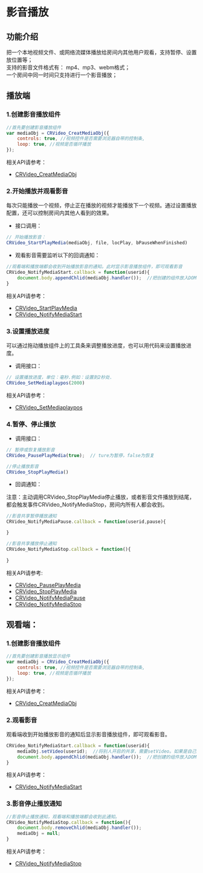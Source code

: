 # 影音播放

## 功能介绍

把一个本地视频文件、或网络流媒体播放给房间内其他用户观看，支持暂停、设置放位置等；</br>
支持的影音文件格式有： mp4、mp3、webm格式；</br>
一个房间中同一时间只支持进行一个影音播放；</br>



<h2 id=role_play>播放端</h2>

<h3 id=play_create>1.创建影音播放组件</h3> 

```js
//首先要创建影音播放组件
var mediaObj = CRVideo_CreatMediaObj({
    controls: true, //视频控件是否需要浏览器自带的控制条,
    loop: true, //视频是否循环播放 
});
```
相关API请参考：
* [CRVideo_CreatMediaObj](API.md#CRVideo_CreatMediaObj)

<h3 id=cfg>2.开始播放并观看影音</h3> 

每次只能播放一个视频，停止正在播放的视频才能播放下一个视频。通过设置播放配置，还可以控制房间内其他人看到的效果。

- 接口调用：

```js
// 开始播放影音：
CRVideo_StartPlayMedia(mediaObj, file, locPlay, bPauseWhenFinished) 
```

- 观看影音需要监听以下的回调通知：

```js
//观看端和播放端都会收到开始播放影音的通知。此时显示影音播放组件，即可观看影音
CRVideo_NotifyMediaStart.callback = function(userid){
    document.body.appendChlid(mediaObj.handler());  //把创建的组件放入DOM树中
}

```

相关API请参考：
* [CRVideo_StartPlayMedia](API.md#CRVideo_StartPlayMedia)
* [CRVideo_NotifyMediaStart](API.md#CRVideo_NotifyMediaStart)

<h3 id=pos>3.设置播放进度</h3>

可以通过拖动播放组件上的工具条来调整播放进度，也可以用代码来设置播放进度。

- 调用接口：

```js
// 设置播放进度，单位：毫秒.例如：设置到2秒处.  
CRVideo_SetMediaplaypos(2000)
```

相关API请参考：
*  [CRVideo_SetMediaplaypos](API.md#CRVideo_SetMediaplaypos)

<h3 id=play> 4.暂停、停止播放</h3>

- 调用接口：

```js
// 暂停或恢复播放影音
CRVideo_PausePlayMedia(true);  // ture为暂停，false为恢复

//停止播放影音
CRVideo_StopPlayMedia()
```

- 回调通知：  

注意：主动调用CRVideo_StopPlayMedia停止播放，或者影音文件播放到结尾，都会触发事件CRVideo_NotifyMediaStop，房间内所有人都会收到。

```js
//影音共享暂停播放通知
CRVideo_NotifyMediaPause.callback = function(userid,pause){

}

//影音共享播放停止通知
CRVideo_NotifyMediaStop.callback = function(){
    
}

```
相关API请参考:
* [CRVideo_PausePlayMedia](API.md#CRVideo_PausePlayMedia)
* [CRVideo_StopPlayMedia](API.md#CRVideo_StopPlayMedia)
* [CRVideo_NotifyMediaPause](API.md#CRVideo_NotifyMediaPause)
* [CRVideo_NotifyMediaStop](API.md#CRVideo_NotifyMediaStop)

<h2 id=role_watch>观看端：</h2> 

<h3 id=watch_create>1.创建影音播放组件</h3> 

```js
//首先要创建影音播放显示组件
var mediaObj = CRVideo_CreatMediaObj({
    controls: true, //视频控件是否需要浏览器自带的控制条,
    loop: true, //视频是否循环播放 
});
```

相关API请参考：
* [CRVideo_CreatMediaObj](API.md#CRVideo_CreatMediaObj)

<h3 id=watch>2.观看影音</h3> 

观看端收到开始播放影音的通知后显示影音播放组件，即可观看影音。

```js
CRVideo_NotifyMediaStart.callback = function(userid){
    mediaObj.setVideo(userid);  //将别人开启的共享，需要setVideo。如果是自己开启的共享，无需设置
    document.body.appendChlid(mediaObj.handler());  //把创建的组件放入DOM树中
}

```

相关API请参考：
* [CRVideo_NotifyMediaStart](API.md#CRVideo_NotifyMediaStart)

<h3 id=stopNotify>3.影音停止播放通知</h3> 

```js
//影音停止播放通知，观看端和播放端都会收到此通知。
CRVideo_NotifyMediaStop.callback = function(){
    document.body.removeChlid(mediaObj.handler());
    mediaObj = null;
}

```


相关API请参考：
* [CRVideo_NotifyMediaStop](API.md#CRVideo_NotifyMediaStop)
